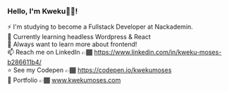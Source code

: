 ### Hello, I'm Kweku👋🏾!

⚡ I'm studying to become a Fullstack Developer at Nackademin.<br>
🌱 Currently learning headless Wordpress & React<br>
💬 Always want to learn more about frontend!<br>
📫 Reach me on LinkedIn 👉🏾 https://www.linkedin.com/in/kweku-moses-b286611b4/<br>
:star: See my Codepen 👉🏾 https://codepen.io/kwekumoses <br>
💼 Portfolio 👉🏾 www.kwekumoses.com

<!--
**KwekuMoses/KwekuMoses** is a ✨ _special_ ✨ repository because its `README.md` (this file) appears on your GitHub profile.

Here are some ideas to get you started:

- 🔭 I’m currently working on ...
- 🌱 I’m currently learning ...
- 👯 I’m looking to collaborate on ...
- 🤔 I’m looking for help with ...
- 💬 Ask me about ...
- 📫 How to reach me: ...
- 😄 Pronouns: ...
- ⚡ Fun fact: ...
-->
